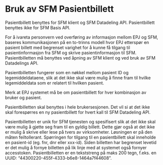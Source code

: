 # Bruk av SFM Pasientbillett

Pasientbillett benyttes for SFM klient og SFM Datadeling API.  Pasientbillett benyttes ikke for SFM Basis API.

For å ivareta personvern ved overføring av informasjon mellom EPJ og SFM, baseres kommunikasjonen på en to-trinns modell hvor EPJ etterspør en pasient billett med begrenset varighet for å kunne få tilgang til pasientinformasjon fra SFM og skrive pasientinformasjon til SFM. Pasientbilletten må benyttes ved åpning av SFM klient og ved bruk av SFM Datadelings API.

Pasientbilletten fungerer som en nøkkel mellom pasient ID og legemiddeldataene, slik at det ikke skal være mulig å finne fram til hvilke legemiddeldata som er relatert til hvilken pasient. 

Merk at EPJ systemet må be om pasientbillett for hver kombinasjon av bruker og pasient.

Pasientbilletten skal benyttes i hele brukersesjonen. Det vil si at det ikke skal forespørres en ny pasientbillett for hvert kall til SFM Datadeling API.

Pasientbilletten er unik for SFM tjenesten og spesifisert slik at det ikke skal være mulig å gjette seg fram til en gyldig billett. Dette gjør også at det ikke er mulig å skrive eller lese på tvers av virksomheter. Løsningen er på den måten feiltollerant. Spørringen for tilgang til en pasientbillett skal inneholde en pasient-id (eg. fnr, dnr eller xxx-id). Siden billetten har begrenset levetid er det mulig å fornye billetten på lik linje med at systemet også fornyer accesstoken. Pasientbilletten er en tekststreng på maks 200 tegn, f.eks. en UUID: “44300220-455f-4333-b6e8-1464a7f44608”.
